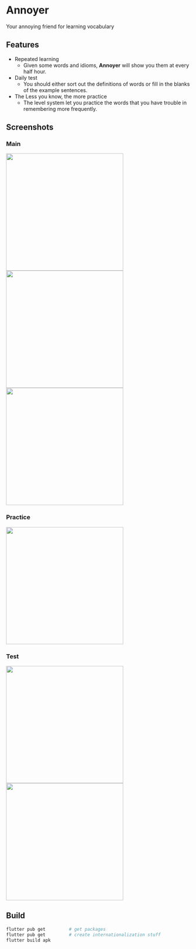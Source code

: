 # Annoyer

Your annoying friend for learning vocabulary

## Features

- Repeated learning
  - Given some words and idioms, **Annoyer** will show you them at every half hour.
- Daily test
  - You should either sort out the definitions of words or fill in the blanks of the example sentences.
- The Less you know, the more practice
  - The level system let you practice the words that you have trouble in remembering more frequently.

## Screenshots

### Main

<p float="left">
  <img src="screenshots/dictionary.png" width=320>
  <img src="screenshots/word.png" width=320>
  <img src="screenshots/settings.png" width=320>
</p>

### Practice

<p float="left">
  <img src="screenshots/practice.png" width=320>
</p>

### Test

<p float="left">
  <img src="screenshots/test1.png" width=320>
  <img src="screenshots/test2.png" width=320>
</p>



## Build

```bash
flutter pub get			# get packages
flutter pub get			# create internationalization stuff
flutter build apk
```